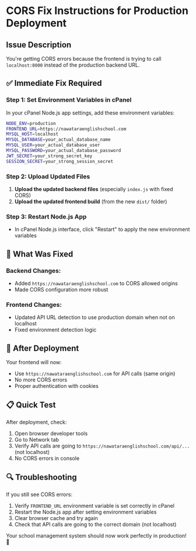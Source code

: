 # CORS Fix Instructions for Production Deployment

## Issue Description
You're getting CORS errors because the frontend is trying to call `localhost:8000` instead of the production backend URL.

## ✅ **Immediate Fix Required**

### **Step 1: Set Environment Variables in cPanel**

In your cPanel Node.js app settings, add these environment variables:

```bash
NODE_ENV=production
FRONTEND_URL=https://nawataraenglishschool.com
MYSQL_HOST=localhost
MYSQL_DATABASE=your_actual_database_name
MYSQL_USER=your_actual_database_user
MYSQL_PASSWORD=your_actual_database_password
JWT_SECRET=your_strong_secret_key
SESSION_SECRET=your_strong_session_secret
```

### **Step 2: Upload Updated Files**

1. **Upload the updated backend files** (especially `index.js` with fixed CORS)
2. **Upload the updated frontend build** (from the new `dist/` folder)

### **Step 3: Restart Node.js App**

- In cPanel Node.js interface, click "Restart" to apply the new environment variables

## 🔧 **What Was Fixed**

### **Backend Changes:**
- Added `https://nawataraenglishschool.com` to CORS allowed origins
- Made CORS configuration more robust

### **Frontend Changes:**
- Updated API URL detection to use production domain when not on localhost
- Fixed environment detection logic

## 🚀 **After Deployment**

Your frontend will now:
- Use `https://nawataraenglishschool.com` for API calls (same origin)
- No more CORS errors
- Proper authentication with cookies

## 📋 **Quick Test**

After deployment, check:
1. Open browser developer tools
2. Go to Network tab
3. Verify API calls are going to `https://nawataraenglishschool.com/api/...` (not localhost)
4. No CORS errors in console

## 🔍 **Troubleshooting**

If you still see CORS errors:
1. Verify `FRONTEND_URL` environment variable is set correctly in cPanel
2. Restart the Node.js app after setting environment variables
3. Clear browser cache and try again
4. Check that API calls are going to the correct domain (not localhost)

Your school management system should now work perfectly in production! 🎉

